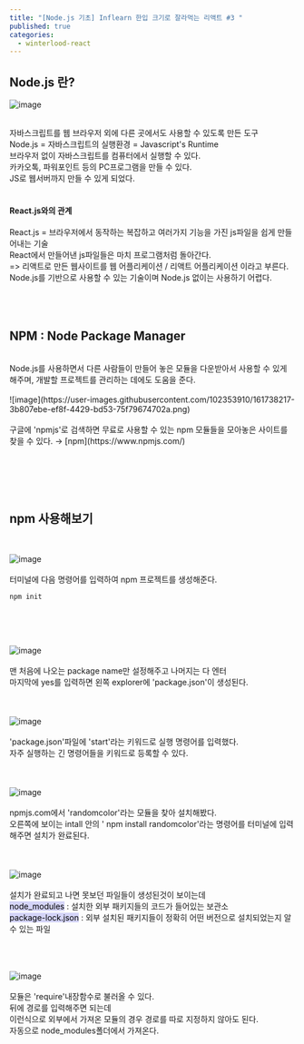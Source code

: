 ```yaml
---
title: "[Node.js 기초] Inflearn 한입 크기로 잘라먹는 리액트 #3 "
published: true
categories:
  - winterlood-react
---
```


## Node.js 란?

![image](https://user-images.githubusercontent.com/102353910/161737275-4ab2e9fb-bbde-4caa-af07-7f2810a7099b.png)<br><br>

자바스크립트를 웹 브라우저 외에 다른 곳에서도 사용할 수 있도록 만든 도구<br>Node.js = 자바스크립트의 실행환경 = Javascript's Runtime<br>브라우저 없이 자바스크립트를 컴퓨터에서 실행할 수 있다.<br>카카오톡, 파워포인트 등의 PC프로그램을 만들 수 있다. <br>JS로 웹서버까지 만들 수 있게 되었다. <br><br>

#### React.js와의 관계

React.js = 브라우저에서 동작하는 복잡하고 여러가지 기능을 가진 js파일을 쉽게 만들어내는 기술<br>React에서 만들어낸 js파일들은 마치 프로그램처럼 돌아간다. <br> => 리액트로 만든 웹사이트를 웹 어플리케이션 / 리액트 어플리케이션 이라고 부른다.<br>Node.js를 기반으로 사용할 수 있는 기술이며 Node.js 없이는 사용하기 어렵다.
<br><br><br><br>

## NPM : Node Package Manager

<br>
Node.js를 사용하면서 다른 사람들이 만들어 놓은 모듈을 다운받아서 사용할 수 있게 해주며, 개발할 프로젝트를 관리하는 데에도 도움을 준다.<br><br>
![image](https://user-images.githubusercontent.com/102353910/161738217-3b807ebe-ef8f-4429-bd53-75f79674702a.png)<br><br>
구글에 'npmjs'로 검색하면 무료로 사용할 수 있는 npm 모듈들을 모아놓은 사이트를 찾을 수 있다. → [npm](https://www.npmjs.com/)<br>

<br><br><br><br>

## npm 사용해보기

<br>

![image](https://user-images.githubusercontent.com/102353910/161738986-fc60d861-aa10-4f55-967b-e0d9a9cb9140.png)<br>
<br>터미널에 다음 명령어를 입력하여 npm 프로젝트를 생성해준다.<br>

    npm init

<br><br><br>

![image](https://user-images.githubusercontent.com/102353910/161739331-782a5560-8e9f-4b9e-b5d5-54f626f624be.png)<br>
<br>맨 처음에 나오는 package name만 설정해주고 나머지는 다 엔터<br>마지막에 yes를 입력하면 왼쪽 explorer에 'package.json'이 생성된다.<br><br><br><br>
![image](https://user-images.githubusercontent.com/102353910/161739502-2b36c40d-9dc8-47d0-8fe8-60491a0b6975.png)<br>
<br>'package.json'파일에 'start'라는 키워드로 실행 명령어를 입력했다.<br>자주 실행하는 긴 명령어들을 키워드로 등록할 수 있다.<br><br><br><br>
![image](https://user-images.githubusercontent.com/102353910/161739774-a3618af3-44c4-4c43-8a3b-d886f7c8b29b.png)<br>
<br>npmjs.com에서 'randomcolor'라는 모듈을 찾아 설치해봤다.<br>오른쪽에 보이는 intall 안의 ' npm install randomcolor'라는 명령어를 터미널에 입력해주면 설치가 완료된다.<br><br><br><br>
![image](https://user-images.githubusercontent.com/102353910/161740109-5d4929e3-c0bb-4178-9401-2986f148fe88.png)<br>
<br>설치가 완료되고 나면 못보던 파일들이 생성된것이 보이는데<br><mark style="background-color: #d4d4f8">node_modules</mark> : 설치한 외부 패키지들의 코드가 들어있는 보관소<br><mark style="background-color: #d4d4f8">package-lock.json</mark> : 외부 설치된 패키지들이 정확히 어떤 버전으로 설치되었는지 알 수 있는 파일<br><br><br><br>

![image](https://user-images.githubusercontent.com/102353910/161741597-90eb3dc9-0806-4dff-8a00-6da4009c6144.png)<br>
<br>
모듈은 'require'내장함수로 불러올 수 있다. <br>뒤에 경로를 입력해주면 되는데 <br>이런식으로 외부에서 가져온 모듈의 경우 경로를 따로 지정하지 않아도 된다. <br>자동으로 node_modules폴더에서 가져온다.

<br><br><br><br>
